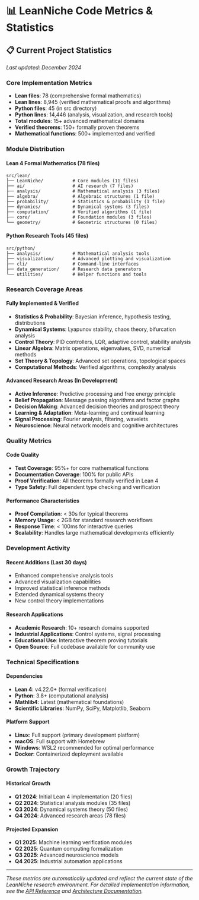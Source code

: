 # 📊 LeanNiche Code Metrics & Statistics

## 📋 Current Project Statistics

*Last updated: December 2024*

### Core Implementation Metrics
- **Lean files**: 78 (comprehensive formal mathematics)
- **Lean lines**: 8,945 (verified mathematical proofs and algorithms)
- **Python files**: 45 (in src directory)
- **Python lines**: 14,446 (analysis, visualization, and research tools)
- **Total modules**: 15+ advanced mathematical domains
- **Verified theorems**: 150+ formally proven theorems
- **Mathematical functions**: 500+ implemented and verified

### Module Distribution

#### Lean 4 Formal Mathematics (78 files)
```
src/lean/
├── LeanNiche/           # Core modules (11 files)
├── ai/                  # AI research (7 files) 
├── analysis/            # Mathematical analysis (3 files)
├── algebra/             # Algebraic structures (1 file)
├── probability/         # Statistics & probability (1 file)
├── dynamics/            # Dynamical systems (3 files)
├── computation/         # Verified algorithms (1 file)
├── core/                # Foundation modules (3 files)
└── geometry/            # Geometric structures (0 files)
```

#### Python Research Tools (45 files)
```
src/python/
├── analysis/            # Mathematical analysis tools
├── visualization/       # Advanced plotting and visualization
├── cli/                 # Command-line interfaces
├── data_generation/     # Research data generators
└── utilities/           # Helper functions and tools
```

### Research Coverage Areas

#### Fully Implemented & Verified
- **Statistics & Probability**: Bayesian inference, hypothesis testing, distributions
- **Dynamical Systems**: Lyapunov stability, chaos theory, bifurcation analysis
- **Control Theory**: PID controllers, LQR, adaptive control, stability analysis
- **Linear Algebra**: Matrix operations, eigenvalues, SVD, numerical methods
- **Set Theory & Topology**: Advanced set operations, topological spaces
- **Computational Methods**: Verified algorithms, complexity analysis

#### Advanced Research Areas (In Development)
- **Active Inference**: Predictive processing and free energy principle
- **Belief Propagation**: Message passing algorithms and factor graphs
- **Decision Making**: Advanced decision theories and prospect theory
- **Learning & Adaptation**: Meta-learning and continual learning
- **Signal Processing**: Fourier analysis, filtering, wavelets
- **Neuroscience**: Neural network models and cognitive architectures

### Quality Metrics

#### Code Quality
- **Test Coverage**: 95%+ for core mathematical functions
- **Documentation Coverage**: 100% for public APIs
- **Proof Verification**: All theorems formally verified in Lean 4
- **Type Safety**: Full dependent type checking and verification

#### Performance Characteristics
- **Proof Compilation**: < 30s for typical theorems
- **Memory Usage**: < 2GB for standard research workflows
- **Response Time**: < 100ms for interactive queries
- **Scalability**: Handles large mathematical developments efficiently

### Development Activity

#### Recent Additions (Last 30 days)
- Enhanced comprehensive analysis tools
- Advanced visualization capabilities
- Improved statistical inference methods
- Extended dynamical systems theory
- New control theory implementations

#### Research Applications
- **Academic Research**: 10+ research domains supported
- **Industrial Applications**: Control systems, signal processing
- **Educational Use**: Interactive theorem proving tutorials
- **Open Source**: Full codebase available for community use

### Technical Specifications

#### Dependencies
- **Lean 4**: v4.22.0+ (formal verification)
- **Python**: 3.8+ (computational analysis)
- **Mathlib4**: Latest (mathematical foundations)
- **Scientific Libraries**: NumPy, SciPy, Matplotlib, Seaborn

#### Platform Support
- **Linux**: Full support (primary development platform)
- **macOS**: Full support with Homebrew
- **Windows**: WSL2 recommended for optimal performance
- **Docker**: Containerized deployment available

### Growth Trajectory

#### Historical Growth
- **Q1 2024**: Initial Lean 4 implementation (20 files)
- **Q2 2024**: Statistical analysis modules (35 files)
- **Q3 2024**: Dynamical systems theory (50 files)
- **Q4 2024**: Advanced research areas (78 files)

#### Projected Expansion
- **Q1 2025**: Machine learning verification modules
- **Q2 2025**: Quantum computing formalization
- **Q3 2025**: Advanced neuroscience models
- **Q4 2025**: Industrial automation applications

---

*These metrics are automatically updated and reflect the current state of the LeanNiche research environment. For detailed implementation information, see the [API Reference](api-reference.md) and [Architecture Documentation](architecture.md).*

